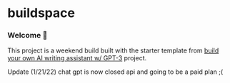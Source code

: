 # buildspace

### Welcome 👋

This project is a weekend build built with the starter template from [build your own AI writing assistant w/ GPT-3](https://buildspace.so/builds/ai-writer) project.

Update (1/21/22) chat gpt is now closed api and going to be a paid plan ;(
